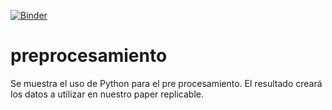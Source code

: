 [![Binder](https://mybinder.org/badge.svg)](https://mybinder.org/v2/gh/Reproducibilidad/preprocesamiento/master?filepath=Sesion2_PreProcesamento.ipynb)

# preprocesamiento
Se muestra el uso de Python para el pre procesamiento. 
El resultado creará los datos a utilizar en nuestro paper replicable.
